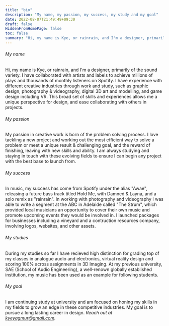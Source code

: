 ```yaml
---
title: "bio"
description: "My name, my passion, my success, my study and my goal"
date: 2022-08-07T21:49:49+09:30
draft: false
HiddenFromHomePage: false
toc: false
summary: "Hi, my name is Kye, or rainrain, and I'm a designer, primarily of the sound variety. I love tackling a new project and am focused on honing my skills in my fields of audio, 3d and design"
---
```


###### My name
Hi, my name is Kye, or rainrain, and I'm a designer, primarily of the sound variety. I have collaborated with artists and labels to achieve millions of plays and thousands of monthly listeners on Spotify. I have experience with different creative industries through work and study, such as graphic design, photography & videography, digital 3D art and modelling, and game design including VR. This broad set of skills and experiences allows me a unique perspective for design, and ease collaborating with others in projects.

###### My passion
My passion in creative work is born of the problem solving process. I love tackling a new project and working out the most efficient way to solve a problem or meet a unique result & challenging goal, and the reward of finishing, leaving with new skills and ability. I am always studying and staying in touch with these evolving fields to ensure I can begin any project with the best base to launch from.

###### My success
In music, my success has come from Spotify under the alias "Awae", releasing a future bass track titled Hold Me, with Damned & Layna, and a solo remix as "rainrain". In working with photography and videography I was able to write a segment at the ABC in Adelaide called "The Strum", which provided local musicians an opportunity to cover their own music and promote upcoming events they would be involved in. I launched packages for businesses including a vineyard and a contruction resources company, involving logos, websites, and other assets.

###### My studies
During my studies so far I have recieved high distinction for grading top of my classes in analogue audio and electronics, virtual reality design and scoring 100% across assignments in 3D Imaging. At my previous university, SAE (School of Audio Engineering), a well-renown globally established institution, my music has been used as an example for following students.

###### My goal
I am continuing study at university and am focused on honing my skills in my fields to grow an edge in these competitive industries. My goal is to pursue a long lasting career in design. 
_Reach out at kyeyagmur@gmail.com._
